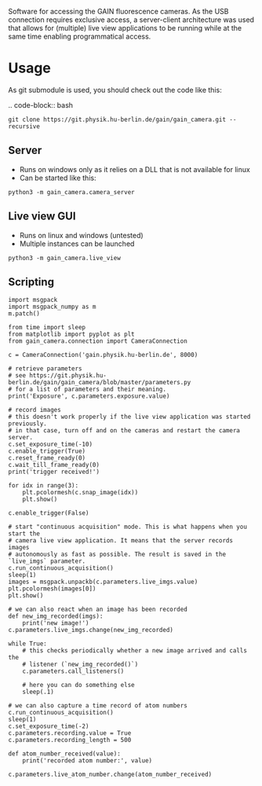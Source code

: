 Software for accessing the GAIN fluorescence cameras. As the USB connection requires exclusive access, a server-client architecture was used that allows for (multiple) live view applications to be running while at the same time enabling programmatical access.

# Usage
As git submodule is used, you should check out the code like this:

..  code-block:: bash

    git clone https://git.physik.hu-berlin.de/gain/gain_camera.git --recursive

## Server
* Runs on windows only as it relies on a DLL that is not available for linux
* Can be started like this:
```
python3 -m gain_camera.camera_server
```
## Live view GUI
* Runs on linux and windows (untested)
* Multiple instances can be launched
```
python3 -m gain_camera.live_view
```
## Scripting
```
import msgpack
import msgpack_numpy as m
m.patch()

from time import sleep
from matplotlib import pyplot as plt
from gain_camera.connection import CameraConnection

c = CameraConnection('gain.physik.hu-berlin.de', 8000)

# retrieve parameters
# see https://git.physik.hu-berlin.de/gain/gain_camera/blob/master/parameters.py
# for a list of parameters and their meaning.
print('Exposure', c.parameters.exposure.value)

# record images
# this doesn't work properly if the live view application was started previously.
# in that case, turn off and on the cameras and restart the camera server.
c.set_exposure_time(-10)
c.enable_trigger(True)
c.reset_frame_ready(0)
c.wait_till_frame_ready(0)
print('trigger received!')

for idx in range(3):
    plt.pcolormesh(c.snap_image(idx))
    plt.show()

c.enable_trigger(False)

# start "continuous acquisition" mode. This is what happens when you start the
# camera live view application. It means that the server records images
# autonomously as fast as possible. The result is saved in the `live_imgs` parameter.
c.run_continuous_acquisition()
sleep(1)
images = msgpack.unpackb(c.parameters.live_imgs.value)
plt.pcolormesh(images[0])
plt.show()

# we can also react when an image has been recorded
def new_img_recorded(imgs):
    print('new image!')
c.parameters.live_imgs.change(new_img_recorded)

while True:
    # this checks periodically whether a new image arrived and calls the
    # listener (`new_img_recorded()`)
    c.parameters.call_listeners()

    # here you can do something else
    sleep(.1)

# we can also capture a time record of atom numbers
c.run_continuous_acquisition()
sleep(1)
c.set_exposure_time(-2)
c.parameters.recording.value = True
c.parameters.recording_length = 500

def atom_number_received(value):
    print('recorded atom number:', value)

c.parameters.live_atom_number.change(atom_number_received)
```
